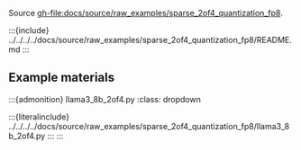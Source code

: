 Source <gh-file:docs/source/raw_examples/sparse_2of4_quantization_fp8>.

:::{include} ../../../../docs/source/raw_examples/sparse_2of4_quantization_fp8/README.md
:::

## Example materials

:::{admonition} llama3_8b_2of4.py
:class: dropdown

:::{literalinclude} ../../../../docs/source/raw_examples/sparse_2of4_quantization_fp8/llama3_8b_2of4.py
:::
:::

